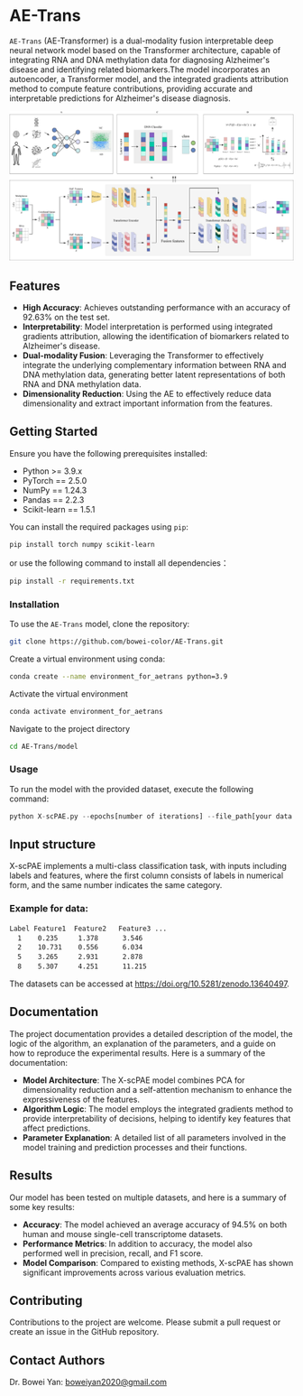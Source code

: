 # AE-Trans
`AE-Trans` (AE-Transformer) is a dual-modality fusion interpretable deep neural network model based on the Transformer architecture, capable of integrating RNA and DNA methylation data for diagnosing Alzheimer's disease and identifying related biomarkers.The model incorporates an autoencoder, a Transformer model, and the integrated gradients attribution method to compute feature contributions, providing accurate and interpretable predictions for Alzheimer's disease diagnosis.

![Fig1 Image](Fig1.png "Figure 1: Description of the image")

## Features

- **High Accuracy**: Achieves outstanding performance with an accuracy of 92.63% on the test set.
- **Interpretability**: Model interpretation is performed using integrated gradients attribution, allowing the identification of biomarkers related to Alzheimer's disease.
- **Dual-modality Fusion**: Leveraging the Transformer to effectively integrate the underlying complementary information between RNA and DNA methylation data, generating better latent representations of both RNA and DNA methylation data.
- **Dimensionality Reduction**: Using the AE to effectively reduce data dimensionality and extract important information from the features.

## Getting Started

Ensure you have the following prerequisites installed:
- Python >= 3.9.x
- PyTorch == 2.5.0 
- NumPy == 1.24.3
- Pandas == 2.2.3
- Scikit-learn == 1.5.1

You can install the required packages using `pip`:

```bash
pip install torch numpy scikit-learn
```

or use the following command to install all dependencies：

```bash
pip install -r requirements.txt
```


### Installation

To use the `AE-Trans` model, clone the repository:

```bash
git clone https://github.com/bowei-color/AE-Trans.git
```

Create a virtual environment using conda:

```bash
conda create --name environment_for_aetrans python=3.9
```

Activate the virtual environment

```bash
conda activate environment_for_aetrans
```

Navigate to the project directory

```bash
cd AE-Trans/model
```

### Usage

To run the model with the provided dataset, execute the following command:

```python
python X-scPAE.py --epochs[number of iterations] --file_path[your data file path]
```

## Input structure

X-scPAE implements a multi-class classification task, with inputs including labels and features, where the first column consists of labels in numerical form, and the same number indicates the same category.

### Example for data:

```bash
Label Feature1  Feature2   Feature3 ...
  1    0.235     1.378      3.546
  2    10.731    0.556      6.034
  5    3.265     2.931      2.878
  8    5.307     4.251      11.215
```

The datasets can be accessed at https://doi.org/10.5281/zenodo.13640497.

## Documentation
The project documentation provides a detailed description of the model, the logic of the algorithm, an explanation of the parameters, and a guide on how to reproduce the experimental results. Here is a summary of the documentation:

- **Model Architecture**: The X-scPAE model combines PCA for dimensionality reduction and a self-attention mechanism to enhance the expressiveness of the features.
- **Algorithm Logic**: The model employs the integrated gradients method to provide interpretability of decisions, helping to identify key features that affect predictions.
- **Parameter Explanation**: A detailed list of all parameters involved in the model training and prediction processes and their functions.

## Results
Our model has been tested on multiple datasets, and here is a summary of some key results:

- **Accuracy**: The model achieved an average accuracy of 94.5% on both human and mouse single-cell transcriptome datasets.
- **Performance Metrics**: In addition to accuracy, the model also performed well in precision, recall, and F1 score.
- **Model Comparison**: Compared to existing methods, X-scPAE has shown significant improvements across various evaluation metrics.

## Contributing

Contributions to the project are welcome. Please submit a pull request or create an issue in the GitHub repository.

## Contact Authors

Dr. Bowei Yan: boweiyan2020@gmail.com

